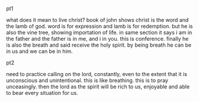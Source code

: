 pt1

what does it mean to live christ? book of john shows christ is the word and the lamb of god. word is for expression and lamb is for redemption.  but he is also the vine tree, showing
importation of life. in same section it says i am in the father and the father is in me, and i in you.
this is conference. finally he is also the breath and said receive the holy spirit. by being
breath he can be in us and we can be in him.

pt2

need to practice calling on the lord, constantly, even to the extent that it is
unconscious and unintentional. this is like breathing. this is to pray unceasingly. then the lord as the spirit will be rich to us, enjoyable and able to
bear every situation for us.
